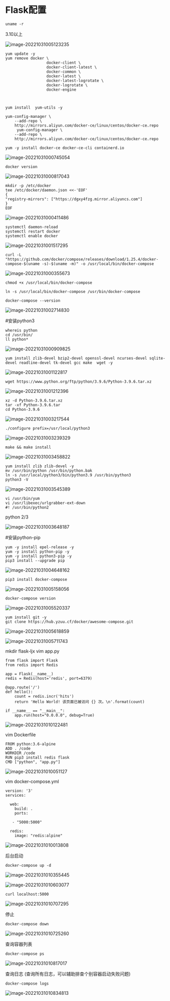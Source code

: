 # Flask配置



```
uname -r
```

3.10以上

![image-20221031005123235](C:\Users\sakura\AppData\Roaming\Typora\typora-user-images\image-20221031005123235.png)



```
yum update -y
yum remove docker \
                  docker-client \
                  docker-client-latest \
                  docker-common \
                  docker-latest \
                  docker-latest-logrotate \
                  docker-logrotate \
                  docker-engine



yum install  yum-utils -y

yum-config-manager \
    --add-repo \
    http://mirrors.aliyun.com/docker-ce/linux/centos/docker-ce.repo
	 yum-config-manager \
    --add-repo \
    http://mirrors.aliyun.com/docker-ce/linux/centos/docker-ce.repo

yum -y install docker-ce docker-ce-cli containerd.io
```

![image-20221031000745054](C:\Users\sakura\AppData\Roaming\Typora\typora-user-images\image-20221031000745054.png)



```
docker version
```

![image-20221031000817043](C:\Users\sakura\AppData\Roaming\Typora\typora-user-images\image-20221031000817043.png)



```
mkdir -p /etc/docker
tee /etc/docker/daemon.json <<-'EOF'
{
"registry-mirrors": ["https://dgxy4fzg.mirror.aliyuncs.com"]
}
EOF
```

![image-20221031000411486](C:\Users\sakura\AppData\Roaming\Typora\typora-user-images\image-20221031000411486.png)



```
systemctl daemon-reload
systemctl restart docker
systemctl enable docker
```

![image-20221031001517295](C:\Users\sakura\AppData\Roaming\Typora\typora-user-images\image-20221031001517295.png)



```
curl -L "https://github.com/docker/compose/releases/download/1.25.4/docker-compose-$(uname -s)-$(uname -m)" -o /usr/local/bin/docker-compose
```

![image-20221031000355673](C:\Users\sakura\AppData\Roaming\Typora\typora-user-images\image-20221031000355673.png)



```
chmod +x /usr/local/bin/docker-compose

ln -s /usr/local/bin/docker-compose /usr/bin/docker-compose

docker-compose --version
```

![image-20221031002714830](C:\Users\sakura\AppData\Roaming\Typora\typora-user-images\image-20221031002714830.png)



#安装python3

```
whereis python
cd /usr/bin/
ll python*
```

![image-20221031000909825](C:\Users\sakura\AppData\Roaming\Typora\typora-user-images\image-20221031000909825.png)



```
yum install zlib-devel bzip2-devel openssl-devel ncurses-devel sqlite-devel readline-devel tk-devel gcc make  wget -y
```

![image-20221031001122817](C:\Users\sakura\AppData\Roaming\Typora\typora-user-images\image-20221031001122817.png)



```
wget https://www.python.org/ftp/python/3.9.6/Python-3.9.6.tar.xz
```

![image-20221031001212396](C:\Users\sakura\AppData\Roaming\Typora\typora-user-images\image-20221031001212396.png)



```
xz -d Python-3.9.6.tar.xz
tar -xf Python-3.9.6.tar
cd Python-3.9.6
```

![image-20221031003217544](C:\Users\sakura\AppData\Roaming\Typora\typora-user-images\image-20221031003217544.png)



```
./configure prefix=/usr/local/python3
```

![image-20221031003239329](C:\Users\sakura\AppData\Roaming\Typora\typora-user-images\image-20221031003239329.png)



```
make && make install
```

![image-20221031003458822](C:\Users\sakura\AppData\Roaming\Typora\typora-user-images\image-20221031003458822.png)



```
yum install zlib zlib-devel -y
mv /usr/bin/python /usr/bin/python.bak
ln -s /usr/local/python3/bin/python3.9 /usr/bin/python3
python3 -V
```

![image-20221031003545389](C:\Users\sakura\AppData\Roaming\Typora\typora-user-images\image-20221031003545389.png)



```
vi /usr/bin/yum
vi /usr/libexec/urlgrabber-ext-down
#! /usr/bin/python2
```

python 2/3

![image-20221031003648187](C:\Users\sakura\AppData\Roaming\Typora\typora-user-images\image-20221031003648187.png)



#安装python-pip

```
yum -y install epel-release -y
yum -y install python-pip -y
yum -y install python3-pip -y
pip3 install --upgrade pip
```

![image-20221031004648162](C:\Users\sakura\AppData\Roaming\Typora\typora-user-images\image-20221031004648162.png)



```
pip3 install docker-compose
```

![image-20221031005158056](C:\Users\sakura\AppData\Roaming\Typora\typora-user-images\image-20221031005158056.png)



```
docker-compose version
```

![image-20221031005520337](C:\Users\sakura\AppData\Roaming\Typora\typora-user-images\image-20221031005520337.png)



```
yum install git -y
git clone https://hub.yzuu.cf/docker/awesome-compose.git
```

![image-20221031005618859](C:\Users\sakura\AppData\Roaming\Typora\typora-user-images\image-20221031005618859.png)

![image-20221031005711743](C:\Users\sakura\AppData\Roaming\Typora\typora-user-images\image-20221031005711743.png)



mkdir flask-ljx
vim app.py

```
from flask import Flask
from redis import Redis

app = Flask(__name__)
redis = Redis(host='redis', port=6379)

@app.route('/')
def hello():
    count = redis.incr('hits')
    return 'Hello World! 该页面已被访问 {} 次。\n'.format(count)

if __name__ == "__main__":
    app.run(host="0.0.0.0", debug=True)
```

![image-20221031010122481](C:\Users\sakura\AppData\Roaming\Typora\typora-user-images\image-20221031010122481.png)



vim Dockerfile

```
FROM python:3.6-alpine
ADD . /code
WORKDIR /code
RUN pip3 install redis flask
CMD ["python", "app.py"]
```

![image-20221031010051127](C:\Users\sakura\AppData\Roaming\Typora\typora-user-images\image-20221031010051127.png)




vim docker-compose.yml

```
version: '3'
services:

  web:
    build: .
    ports:

​	- "5000:5000"

  redis:
    image: "redis:alpine"
```

![image-20221031010013808](C:\Users\sakura\AppData\Roaming\Typora\typora-user-images\image-20221031010013808.png)



后台启动

```
docker-compose up -d
```

![image-20221031010355445](C:\Users\sakura\AppData\Roaming\Typora\typora-user-images\image-20221031010355445.png)

![image-20221031010603077](C:\Users\sakura\AppData\Roaming\Typora\typora-user-images\image-20221031010603077.png)



```
curl localhost:5000
```

![image-20221031010707295](C:\Users\sakura\AppData\Roaming\Typora\typora-user-images\image-20221031010707295.png)



停止

```
docker-compose down
```

![image-20221031010725260](C:\Users\sakura\AppData\Roaming\Typora\typora-user-images\image-20221031010725260.png)



查询容器列表

```
docker-compose ps
```

![image-20221031010817017](C:\Users\sakura\AppData\Roaming\Typora\typora-user-images\image-20221031010817017.png)



查询日志 (查询所有日志，可以辅助排查个别容器启动失败问题)

```
docker-compose logs
```

![image-20221031010834813](C:\Users\sakura\AppData\Roaming\Typora\typora-user-images\image-20221031010834813.png)